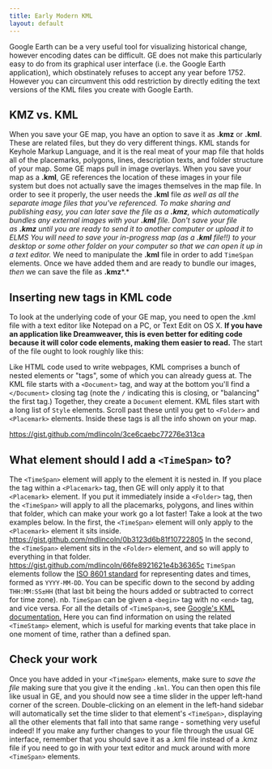 ```yaml
---
title: Early Modern KML
layout: default
---
```


Google Earth can be a very useful tool for visualizing historical
change, however encoding dates can be difficult. GE does not make this
particularly easy to do from its graphical user interface (i.e. the
Google Earth application), which obstinately refuses to accept any year
before 1752. However you can circumvent this odd restriction by directly
editing the text versions of the KML files you create with Google Earth.

KMZ vs. KML
-----------

When you save your GE map, you have an option to save it as **.kmz** or
**.kml**. These are related files, but they do very different things.
KML stands for Keyhole Markup Language, and it is the real meat of your
map file that holds all of the placemarks, polygons, lines, description
texts, and folder structure of your map. Some GE maps pull in image
overlays. When you save your map as a **.kml**, GE references the
location of these images in your file system but does not actually save
the images themselves in the map file. In order to see it properly, the
user needs the **.kml** file *as well as *all the separate image files
that you've referenced. To make sharing and publishing easy, you can
later save the file as a **.kmz**, which automatically bundles any
external images with your **.kml** file. Don't save your file
as **.kmz** until you are ready to send it to another computer or upload
it to ELMS You will need to save your in-progress map (as a **.kml**
file!!) to your desktop or some other folder on your computer so that we
can open it up in a text editor*.* We need to manipulate the
**.kml** file in order to add `TimeSpan` elements. Once we have added
them and are ready to bundle our images, *then* we can save the file as
**.kmz***.*

Inserting new tags in KML code
------------------------------

To look at the underlying code of your GE map, you need to open the .kml
file with a text editor like Notepad on a PC, or Text Edit on OS X. **If
you have an application like Dreamweaver, this is even better for
editing code because it will color code elements, making them easier to
read.** The start of the file ought to look roughly like this:

<script src="https://gist.github.com/mdlincoln/3e5be8cbc2d25c7f2490.js"></script>

Like HTML code
used to write webpages, KML comprises a bunch of nested elements or
"tags", some of which you can already guess at. The KML file starts with
a `<Document>` tag, and way at the bottom you'll find a
`</Document>` closing tag (note the `/` indicating this is closing, or
"balancing" the first tag.) Together, they create a `Document` element.
KML files start with a long list of `Style` elements. Scroll past these
until you get to `<Folder>` and `<Placemark>` elements. Inside these
tags is all the info shown on your map.

https://gist.github.com/mdlincoln/3ce6caebc77276e313ca

What element should I add a `<TimeSpan>` to?
--------------------------------------------

The `<TimeSpan>` element will apply to the element it is nested in. If
you place the tag within a `<Placemark>` tag, then GE will only apply it
to that `<Placemark>` element. If you put it immediately inside a
`<Folder>` tag, then the `<TimeSpan>` will apply to all the placemarks,
polygons, and lines within that folder, which can make your work go a
lot faster! Take a look at the two examples below. In the first, the
`<TimeSpan>` element will only apply to the `<Placemark>` element it
sits inside. https://gist.github.com/mdlincoln/0b3123d6b81f10722805 In
the second, the `<TimeSpan>` element sits in the `<Folder>` element, and
so will apply to everything in that folder.
https://gist.github.com/mdlincoln/66fe8921621e4b36365c `TimeSpan`
elements follow the [ISO 8601
standard](http://en.wikipedia.org/wiki/ISO_8601) for representing dates
and times, formed as `YYYY-MM-DD`. You can be specific down to the
second by adding `THH:MM:SS±HH` (that last bit being the hours added or
subtracted to correct for time zone). nb. `TimeSpan` can be given a
`<begin>` tag with no `<end>` tag, and vice versa. For all the details
of `<TimeSpan>`s, see [Google's KML
documentation.](https://developers.google.com/kml/documentation/kmlreference#timespan)
Here you can find information on using the related `<TimeStamp>`
element, which is useful for marking events that take place in one
moment of time, rather than a defined span.

Check your work
---------------

Once you have added in your `<TimeSpan>` elements, make sure to *save
the file* making sure that you give it the ending `.kml`. You can then
open this file like usual in GE, and you should now see a time slider in
the upper left-hand corner of the screen. Double-clicking on an element
in the left-hand sidebar will automatically set the time slider to that
element's `<TimeSpan>`, displaying all the other elements that fall into
that same range - something very useful indeed! If you make any further
changes to your file through the usual GE interface, remember that you
should save it as a .kml file instead of a .kmz file if you need to go
in with your text editor and muck around with more `<TimeSpan>`
elements.
